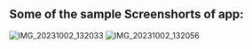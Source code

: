 ## Some of the sample Screenshorts of app:
![IMG_20231002_132033](https://github.com/RagulParajuli/Tip-Calculator/assets/117198787/b20bffa6-f390-4b14-99a3-6fc72613aec2)
![IMG_20231002_132056](https://github.com/RagulParajuli/Tip-Calculator/assets/117198787/a86733b0-4365-42e9-9892-96cad152fa53)
